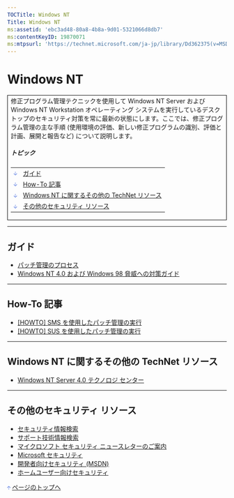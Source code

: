 ```yaml
---
TOCTitle: Windows NT
Title: Windows NT
ms:assetid: 'ebc3ad48-80a8-4b8a-9d01-5321066d8db7'
ms:contentKeyID: 19870071
ms:mtpsurl: 'https://technet.microsoft.com/ja-jp/library/Dd362375(v=MSDN.10)'
---
```


Windows NT
==========

<table border="0" cellpadding="0" cellspacing="0">
<tbody>
<tr>
<td style="border:1px solid black;" colspan="5">
修正プログラム管理テクニックを使用して Windows NT Server および Windows NT Workstation オペレーティング システムを実行しているデスクトップのセキュリティ対策を常に最新の状態にします。ここでは、修正プログラム管理の主な手順 (使用環境の評価、新しい修正プログラムの識別、評価と計画、展開と報告など) について説明します。
  
##### トピック
  
|                                                                                                                                                                                |                                                      |  
|--------------------------------------------------------------------------------------------------------------------------------------------------------------------------------|------------------------------------------------------|  
| [<img src="images/dd362375.arrow_px_down(ja-jp,TechNet.10).gif" alt="ガイド" width="7" height="9" />](#eaa)                                       | [ガイド](#eaa)                                       |  
| [<img src="images/dd362375.arrow_px_down(ja-jp,TechNet.10).gif" alt="How-To 記事" width="7" height="9" />](#ehb)                                  | [How-To 記事](#ehb)                                  |  
| [<img src="images/dd362375.arrow_px_down(ja-jp,TechNet.10).gif" alt="Windows NT に関するその他の TechNet リソース" width="7" height="9" />](#epb) | [Windows NT に関するその他の TechNet リソース](#epb) |  
| [<img src="images/dd362375.arrow_px_down(ja-jp,TechNet.10).gif" alt="その他のセキュリティ リソース" width="7" height="9" />](#eub)                | [その他のセキュリティ リソース](#eub)                |

</td>
</tr>
</tbody>
</table>
 

------------------------------------------------------------------------

ガイド
------

-   [パッチ管理のプロセス](http://www.microsoft.com/japan/technet/security/topics/patchmanagement/secmod193.mspx)
-   [Windows NT 4.0 および Windows 98 脅威への対策ガイド](http://www.microsoft.com/japan/technet/security/topics/networksecurity/threatmi.mspx)

------------------------------------------------------------------------

How-To 記事
-----------

-   [\[HOWTO\] SMS を使用したパッチ管理の実行](http://www.microsoft.com/japan/technet/security/prodtech/sms/secmod199.mspx)
-   [\[HOWTO\] SUS を使用したパッチ管理の実行](http://www.microsoft.com/japan/technet/security/prodtech/sus/secmod198.mspx)

------------------------------------------------------------------------

Windows NT に関するその他の TechNet リソース 
---------------------------------------------

-   [Windows NT Server 4.0 テクノロジ センター](http://www.microsoft.com/japan/technet/prodtechnol/winntas/default.mspx)

------------------------------------------------------------------------

その他のセキュリティ リソース 
------------------------------

-   [セキュリティ情報検索](http://www.microsoft.com/japan/technet/security/current.aspx)
-   [サポート技術情報検索](http://support.microsoft.com/search/)
-   [マイクロソフト セキュリティ ニュースレターのご案内](http://www.microsoft.com/japan/technet/security/secnews/default.mspx)
-   [Microsoft セキュリティ](http://www.microsoft.com/japan/security/)
-   [開発者向けセキュリティ (MSDN)](http://www.microsoft.com/japan/msdn/security/)
-   [ホームユーザー向けセキュリティ](http://www.microsoft.com/japan/athome/security/default.mspx)

[<img src="images/dd362375.arrow_px_up(ja-jp,TechNet.10).gif" alt="ページのトップへ" width="7" height="9" />](#top) [ページのトップへ](#top)
